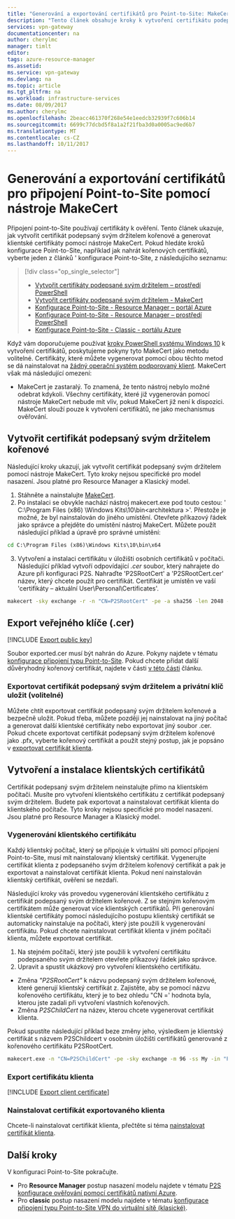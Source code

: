 ```yaml
---
title: "Generování a exportování certifikátů pro Point-to-Site: MakeCert: Azure | Microsoft Docs"
description: "Tento článek obsahuje kroky k vytvoření certifikátu podepsaného svým držitelem kořenové, exportujte veřejný klíč a generovat klientské certifikáty pomocí nástroje MakeCert."
services: vpn-gateway
documentationcenter: na
author: cherylmc
manager: timlt
editor: 
tags: azure-resource-manager
ms.assetid: 
ms.service: vpn-gateway
ms.devlang: na
ms.topic: article
ms.tgt_pltfrm: na
ms.workload: infrastructure-services
ms.date: 08/09/2017
ms.author: cherylmc
ms.openlocfilehash: 2beacc461370f268e54e1eedcb32939f7c606b14
ms.sourcegitcommit: 6699c77dcbd5f8a1a2f21fba3d0a0005ac9ed6b7
ms.translationtype: MT
ms.contentlocale: cs-CZ
ms.lasthandoff: 10/11/2017
---
```

# <a name="generate-and-export-certificates-for-point-to-site-connections-using-makecert"></a>Generování a exportování certifikátů pro připojení Point-to-Site pomocí nástroje MakeCert

Připojení point-to-Site používají certifikáty k ověření. Tento článek ukazuje, jak vytvořit certifikát podepsaný svým držitelem kořenové a generovat klientské certifikáty pomocí nástroje MakeCert. Pokud hledáte kroků konfigurace Point-to-Site, například jak nahrát kořenových certifikátů, vyberte jeden z článků ' konfigurace Point-to-Site, z následujícího seznamu:

> [!div class="op_single_selector"]
> * [Vytvořit certifikáty podepsané svým držitelem – prostředí PowerShell](vpn-gateway-certificates-point-to-site.md)
> * [Vytvořit certifikáty podepsané svým držitelem - MakeCert](vpn-gateway-certificates-point-to-site-makecert.md)
> * [Konfigurace Point-to-Site - Resource Manager – portál Azure](vpn-gateway-howto-point-to-site-resource-manager-portal.md)
> * [Konfigurace Point-to-Site - Resource Manager – prostředí PowerShell](vpn-gateway-howto-point-to-site-rm-ps.md)
> * [Konfigurace Point-to-Site - Classic - portálu Azure](vpn-gateway-howto-point-to-site-classic-azure-portal.md)
> 
> 

Když vám doporučujeme používat [kroky PowerShell systému Windows 10](vpn-gateway-certificates-point-to-site.md) k vytvoření certifikátů, poskytujeme pokyny tyto MakeCert jako metodu volitelné. Certifikáty, které můžete vygenerovat pomocí obou těchto metod se dá nainstalovat na [žádný operační systém podporovaný klient](vpn-gateway-howto-point-to-site-resource-manager-portal.md#faq). MakeCert však má následující omezení:

* MakeCert je zastaralý. To znamená, že tento nástroj nebylo možné odebrat kdykoli. Všechny certifikáty, které již vygenerován pomocí nástroje MakeCert nebude mít vliv, pokud MakeCert již není k dispozici. MakeCert slouží pouze k vytvoření certifikátů, ne jako mechanismus ověřování.

## <a name="rootcert"></a>Vytvořit certifikát podepsaný svým držitelem kořenové

Následující kroky ukazují, jak vytvořit certifikát podepsaný svým držitelem pomocí nástroje MakeCert. Tyto kroky nejsou specifické pro model nasazení. Jsou platné pro Resource Manager a Klasický model.

1. Stáhněte a nainstalujte [MakeCert](https://msdn.microsoft.com/library/windows/desktop/aa386968(v=vs.85).aspx).
2. Po instalaci se obvykle nachází nástroj makecert.exe pod touto cestou: ' C:\Program Files (x86) \Windows Kits\10\bin\<architektura >'. Přestože je možné, že byl nainstalován do jiného umístění. Otevřete příkazový řádek jako správce a přejděte do umístění nástroj MakeCert. Můžete použít následující příklad a úpravě pro správné umístění:

  ```cmd
  cd C:\Program Files (x86)\Windows Kits\10\bin\x64
  ```
3. Vytvoření a instalaci certifikátu v úložišti osobních certifikátů v počítači. Následující příklad vytvoří odpovídající *.cer* soubor, který nahrajete do Azure při konfiguraci P2S. Nahraďte 'P2SRootCert' a 'P2SRootCert.cer' název, který chcete použít pro certifikát. Certifikát je umístěn ve vaší 'certifikáty – aktuální User\Personal\Certificates'.

  ```cmd
  makecert -sky exchange -r -n "CN=P2SRootCert" -pe -a sha256 -len 2048 -ss My
  ```

## <a name="cer"></a>Export veřejného klíče (.cer)

[!INCLUDE [Export public key](../../includes/vpn-gateway-certificates-export-public-key-include.md)]

Soubor exported.cer musí být nahrán do Azure. Pokyny najdete v tématu [konfigurace připojení typu Point-to-Site](vpn-gateway-howto-point-to-site-resource-manager-portal.md#uploadfile). Pokud chcete přidat další důvěryhodný kořenový certifikát, najdete v části [v této části](vpn-gateway-howto-point-to-site-resource-manager-portal.md#add) článku.

### <a name="export-the-self-signed-certificate-and-private-key-to-store-it-optional"></a>Exportovat certifikát podepsaný svým držitelem a privátní klíč uložit (volitelné)

Můžete chtít exportovat certifikát podepsaný svým držitelem kořenové a bezpečně uložit. Pokud třeba, můžete později jej nainstalovat na jiný počítač a generovat další klientské certifikáty nebo exportovat jiný soubor .cer. Pokud chcete exportovat certifikát podepsaný svým držitelem kořenové jako .pfx, vyberte kořenový certifikát a použít stejný postup, jak je popsáno v [exportovat certifikát klienta](#clientexport).

## <a name="create-and-install-client-certificates"></a>Vytvoření a instalace klientských certifikátů

Certifikát podepsaný svým držitelem neinstalujte přímo na klientském počítači. Musíte pro vytvoření klientského certifikátu z certifikát podepsaný svým držitelem. Budete pak exportovat a nainstalovat certifikát klienta do klientského počítače. Tyto kroky nejsou specifické pro model nasazení. Jsou platné pro Resource Manager a Klasický model.

### <a name="clientcert"></a>Vygenerování klientského certifikátu

Každý klientský počítač, který se připojuje k virtuální síti pomocí připojení Point-to-Site, musí mít nainstalovaný klientský certifikát. Vygenerujte certifikát klienta z podepsaného svým držitelem kořenový certifikát a pak je exportovat a nainstalovat certifikát klienta. Pokud není nainstalován klientský certifikát, ověření se nezdaří. 

Následující kroky vás provedou vygenerování klientského certifikátu z certifikát podepsaný svým držitelem kořenové. Z se stejným kořenovým certifikátem může generovat více klientských certifikátů. Při generování klientské certifikáty pomocí následujícího postupu klientský certifikát se automaticky nainstaluje na počítači, který jste použili k vygenerování certifikátu. Pokud chcete nainstalovat certifikát klienta v jiném počítači klienta, můžete exportovat certifikát.
 
1. Na stejném počítači, který jste použili k vytvoření certifikátu podepsaného svým držitelem otevřete příkazový řádek jako správce.
2. Upravit a spustit ukázkový pro vytvoření klientského certifikátu.
  * Změna *"P2SRootCert"* k názvu podepsaný svým držitelem kořenové, které generují klientský certifikát z. Zajistěte, aby se pomocí názvu kořenového certifikátu, který je to bez ohledu "CN =' hodnota byla, kterou jste zadali při vytvoření vlastních kořenových.
  * Změna *P2SChildCert* na název, kterou chcete vygenerovat certifikát klienta.

  Pokud spustíte následující příklad beze změny jeho, výsledkem je klientský certifikát s názvem P2SChildcert v osobním úložišti certifikátů generované z kořenového certifikátu P2SRootCert.

  ```cmd
  makecert.exe -n "CN=P2SChildCert" -pe -sky exchange -m 96 -ss My -in "P2SRootCert" -is my -a sha256
  ```

### <a name="clientexport"></a>Export certifikátu klienta

[!INCLUDE [Export client certificate](../../includes/vpn-gateway-certificates-export-client-cert-include.md)]

### <a name="install"></a>Nainstalovat certifikát exportovaného klienta

Chcete-li nainstalovat certifikát klienta, přečtěte si téma [nainstalovat certifikát klienta](point-to-site-how-to-vpn-client-install-azure-cert.md).

## <a name="next-steps"></a>Další kroky

V konfiguraci Point-to-Site pokračujte. 

* Pro **Resource Manager** postup nasazení modelu najdete v tématu [P2S konfigurace ověřování pomocí certifikátů nativní Azure](vpn-gateway-howto-point-to-site-resource-manager-portal.md).
* Pro **classic** postup nasazení modelu najdete v tématu [konfigurace připojení typu Point-to-Site VPN do virtuální sítě (klasické)](vpn-gateway-howto-point-to-site-classic-azure-portal.md).

